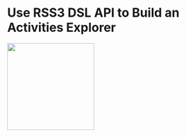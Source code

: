 # Use RSS3 DSL API to Build an Activities Explorer

<p float="left">
  <img src="https://cdn.jsdelivr.net/gh/rss3-network/rss3-assets/logo.svg" width="200" />&nbsp;&nbsp;&nbsp;&nbsp;&nbsp;
</p>

